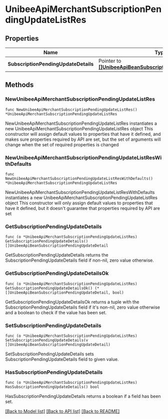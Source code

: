 # UnibeeApiMerchantSubscriptionPendingUpdateListRes

## Properties

Name | Type | Description | Notes
------------ | ------------- | ------------- | -------------
**SubscriptionPendingUpdateDetails** | Pointer to [**[]UnibeeApiBeanSubscriptionPendingUpdateDetail**](UnibeeApiBeanSubscriptionPendingUpdateDetail.md) | SubscriptionPendingUpdateDetails | [optional] 

## Methods

### NewUnibeeApiMerchantSubscriptionPendingUpdateListRes

`func NewUnibeeApiMerchantSubscriptionPendingUpdateListRes() *UnibeeApiMerchantSubscriptionPendingUpdateListRes`

NewUnibeeApiMerchantSubscriptionPendingUpdateListRes instantiates a new UnibeeApiMerchantSubscriptionPendingUpdateListRes object
This constructor will assign default values to properties that have it defined,
and makes sure properties required by API are set, but the set of arguments
will change when the set of required properties is changed

### NewUnibeeApiMerchantSubscriptionPendingUpdateListResWithDefaults

`func NewUnibeeApiMerchantSubscriptionPendingUpdateListResWithDefaults() *UnibeeApiMerchantSubscriptionPendingUpdateListRes`

NewUnibeeApiMerchantSubscriptionPendingUpdateListResWithDefaults instantiates a new UnibeeApiMerchantSubscriptionPendingUpdateListRes object
This constructor will only assign default values to properties that have it defined,
but it doesn't guarantee that properties required by API are set

### GetSubscriptionPendingUpdateDetails

`func (o *UnibeeApiMerchantSubscriptionPendingUpdateListRes) GetSubscriptionPendingUpdateDetails() []UnibeeApiBeanSubscriptionPendingUpdateDetail`

GetSubscriptionPendingUpdateDetails returns the SubscriptionPendingUpdateDetails field if non-nil, zero value otherwise.

### GetSubscriptionPendingUpdateDetailsOk

`func (o *UnibeeApiMerchantSubscriptionPendingUpdateListRes) GetSubscriptionPendingUpdateDetailsOk() (*[]UnibeeApiBeanSubscriptionPendingUpdateDetail, bool)`

GetSubscriptionPendingUpdateDetailsOk returns a tuple with the SubscriptionPendingUpdateDetails field if it's non-nil, zero value otherwise
and a boolean to check if the value has been set.

### SetSubscriptionPendingUpdateDetails

`func (o *UnibeeApiMerchantSubscriptionPendingUpdateListRes) SetSubscriptionPendingUpdateDetails(v []UnibeeApiBeanSubscriptionPendingUpdateDetail)`

SetSubscriptionPendingUpdateDetails sets SubscriptionPendingUpdateDetails field to given value.

### HasSubscriptionPendingUpdateDetails

`func (o *UnibeeApiMerchantSubscriptionPendingUpdateListRes) HasSubscriptionPendingUpdateDetails() bool`

HasSubscriptionPendingUpdateDetails returns a boolean if a field has been set.


[[Back to Model list]](../README.md#documentation-for-models) [[Back to API list]](../README.md#documentation-for-api-endpoints) [[Back to README]](../README.md)


